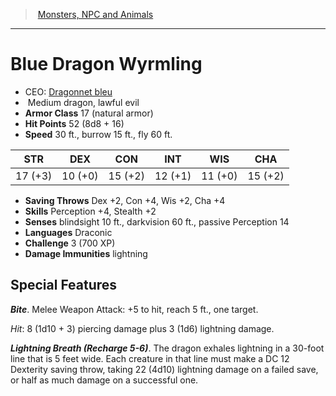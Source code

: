 ﻿---
!MonsterItem
Family: MonsterVO
Type: dragon
Size: Medium
Alignment: lawful evil
ArmorClass: 17 (natural armor)
HitPoints: 52 (8d8 + 16)
Speed: 30 ft., burrow 15 ft., fly 60 ft.
Strength: 17 (+3)
Dexterity: 10 (+0)
Constitution: 15 (+2)
Intelligence: 12 (+1)
Wisdom: 11 (+0)
Charisma: 15 (+2)
SavingThrows: Dex +2, Con +4, Wis +2, Cha +4
Skills: Perception +4, Stealth +2
DamageImmunities: lightning
Senses: blindsight 10 ft., darkvision 60 ft., passive Perception 14
Languages: Draconic
Challenge: 3 (700 XP)
Id: monsters_vo.md#blue-dragon-wyrmling
ParentLink: monsters_vo.md#monsters-npc-and-animals
Name: Blue Dragon Wyrmling
ParentName: Monsters, NPC and Animals
NameLevel: 1
AltName: '[Dragonnet bleu](hd_monsters_dragonnet_bleu.md)'
Attributes: {}
AttributesDictionary: >+
  {}

---
> [Monsters, NPC and Animals](srd_monsters.md)

---

# Blue Dragon Wyrmling

- CEO: [Dragonnet bleu](hd_monsters_dragonnet_bleu.md)
-  Medium dragon, lawful evil
- **Armor Class** 17 (natural armor)
- **Hit Points** 52 (8d8 + 16)
- **Speed** 30 ft., burrow 15 ft., fly 60 ft.

|STR|DEX|CON|INT|WIS|CHA|
|---|---|---|---|---|---|
|17 (+3)|10 (+0)|15 (+2)|12 (+1)|11 (+0)|15 (+2)|

- **Saving Throws** Dex +2, Con +4, Wis +2, Cha +4
- **Skills** Perception +4, Stealth +2
- **Senses** blindsight 10 ft., darkvision 60 ft., passive Perception 14
- **Languages** Draconic
- **Challenge** 3 (700 XP)
- **Damage Immunities** lightning

## Special Features

**_Bite_**. Melee Weapon Attack: +5 to hit, reach 5 ft., one target.

_Hit_: 8 (1d10 + 3) piercing damage plus 3 (1d6) lightning damage.

**_Lightning Breath (Recharge 5-6)_**. The dragon exhales lightning in a 30-foot line that is 5 feet wide. Each creature in that line must make a DC 12 Dexterity saving throw, taking 22 (4d10) lightning damage on a failed save, or half as much damage on a successful one.

